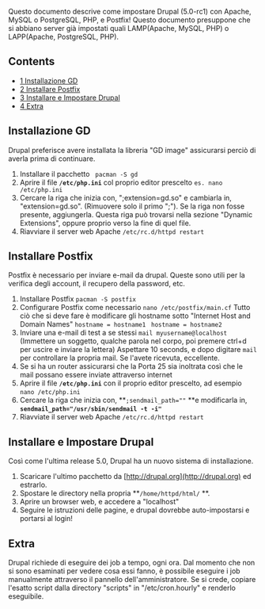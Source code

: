 Questo documento descrive come impostare Drupal (5.0-rc1) con Apache, MySQL o PostgreSQL, PHP, e Postfix! Questo documento presuppone che si abbiano server già impostati quali LAMP(Apache, MySQL, PHP) o LAPP(Apache, PostgreSQL, PHP).

## Contents

*   [1 Installazione GD](#Installazione_GD)
*   [2 Installare Postfix](#Installare_Postfix)
*   [3 Installare e Impostare Drupal](#Installare_e_Impostare_Drupal)
*   [4 Extra](#Extra)

## Installazione GD

Drupal preferisce avere installata la libreria "GD image" assicurarsi perciò di averla prima di continuare.

1.  Installare il pacchetto
     ` pacman -S gd` 
2.  Aprire il file **`/etc/php.ini`** col proprio editor prescelto `es. nano /etc/php.ini` 
3.  Cercare la riga che inizia con, ";extension=gd.so" e cambiarla in, "extension=gd.so". (Rimuovere solo il primo ";"). Se la riga non fosse presente, aggiungerla. Questa riga può trovarsi nella sezione "Dynamic Extensions", oppure proprio verso la fine di quel file.
4.  Riavviare il server web Apache `/etc/rc.d/httpd restart` 

## Installare Postfix

Postfix è necessario per inviare e-mail da drupal. Queste sono utili per la verifica degli account, il recupero della password, etc.

1.  Installare Postfix ` pacman -S postfix ` 
2.  Configurare Postfix come necessario ` nano /etc/postfix/main.cf ` Tutto ciò che si deve fare è modificare gli hostname sotto "Internet Host and Domain Names" ` hostname = hostname1 `  ` hostname = hostname2` 
3.  Inviare una e-mail di test a se stessi ` mail myusername@localhost ` (Immettere un soggetto, qualche parola nel corpo, poi premere ctrl+d per uscire e inviare la lettera) Aspettare 10 seconds, e dopo digitare `mail` per controllare la propria mail. Se l'avete ricevuta, eccellente.
4.  Se si ha un router assicurarsi che la Porta 25 sia inoltrata così che le mail possano essere inviate attraverso internet
5.  Aprire il file **`/etc/php.ini`** con il proprio editor prescelto, ad esempio `nano /etc/php.ini` 
6.  Cercare la riga che inizia con, **`;sendmail_path=""` **e modificarla in, **`sendmail_path="/usr/sbin/sendmail -t -i"`**
7.  Riavviate il server web Apache `/etc/rc.d/httpd restart` 

## Installare e Impostare Drupal

Così come l'ultima release 5.0, Drupal ha un nuovo sistema di installazione.

1.  Scaricare l'ultimo pacchetto da [http://drupal.org](http://drupal.org) ed estrarlo.
2.  Spostare le directory nella propria **`/home/httpd/html/` **.
3.  Aprire un browser web, e accedere a "localhost"
4.  Seguire le istruzioni delle pagine, e drupal dovrebbe auto-impostarsi e portarsi al login!

## Extra

Drupal richiede di eseguire dei job a tempo, ogni ora. Dal momento che non si sono esaminati per vedere cosa essi fanno, è possibile eseguire i job manualmente attraverso il pannello dell'amministratore. Se si crede, copiare l'esatto script dalla directory "scripts" in "/etc/cron.hourly" e renderlo eseguibile.
